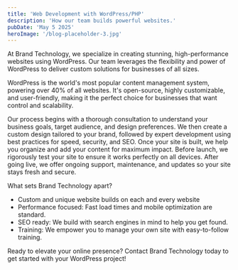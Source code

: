 ```yaml
---
title: 'Web Development with WordPress/PHP'
description: 'How our team builds powerful websites.'
pubDate: 'May 5 2025'
heroImage: '/blog-placeholder-3.jpg'
---
```


At Brand Technology, we specialize in creating stunning, high-performance websites using WordPress. Our team leverages the flexibility and power of WordPress to deliver custom solutions for businesses of all sizes.

WordPress is the world's most popular content management system, powering over 40% of all websites. It's open-source, highly customizable, and user-friendly, making it the perfect choice for businesses that want control and scalability.

Our process begins with a thorough consultation to understand your business goals, target audience, and design preferences. We then create a custom design tailored to your brand, followed by expert development using best practices for speed, security, and SEO. Once your site is built, we help you organize and add your content for maximum impact. Before launch, we rigorously test your site to ensure it works perfectly on all devices. After going live, we offer ongoing support, maintenance, and updates so your site stays fresh and secure.

What sets Brand Technology apart?

- Custom and unique website builds on each and every website
- Performance focused: Fast load times and mobile optimization are standard.
- SEO ready: We build with search engines in mind to help you get found.
- Training: We empower you to manage your own site with easy-to-follow training.

Ready to elevate your online presence? Contact Brand Technology today to get started with your WordPress project!
